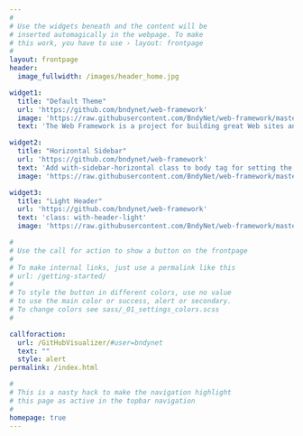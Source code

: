 ```yaml
---
#
# Use the widgets beneath and the content will be
# inserted automagically in the webpage. To make
# this work, you have to use › layout: frontpage
#
layout: frontpage
header:
  image_fullwidth: /images/header_home.jpg

widget1:
  title: "Default Theme"
  url: 'https://github.com/bndynet/web-framework'
  image: 'https://raw.githubusercontent.com/BndyNet/web-framework/master/screenshots/home.png'
  text: 'The Web Framework is a project for building great Web sites and Web applications using C# fast and easily.'

widget2:
  title: "Horizontal Sidebar"
  url: 'https://github.com/bndynet/web-framework'
  text: 'Add with-sidebar-horizontal class to body tag for setting the sidebar horizontal.'
  image: 'https://raw.githubusercontent.com/BndyNet/web-framework/master/screenshots/home-sidebar-horizontal.png'

widget3:
  title: "Light Header"
  url: 'https://github.com/bndynet/web-framework'
  text: 'class: with-header-light'
  image: 'https://raw.githubusercontent.com/BndyNet/web-framework/master/screenshots/home-header-light.png'

#
# Use the call for action to show a button on the frontpage
#
# To make internal links, just use a permalink like this
# url: /getting-started/
#
# To style the button in different colors, use no value
# to use the main color or success, alert or secondary.
# To change colors see sass/_01_settings_colors.scss
#

callforaction:
  url: /GitHubVisualizer/#user=bndynet
  text: ""
  style: alert
permalink: /index.html

#
# This is a nasty hack to make the navigation highlight
# this page as active in the topbar navigation
#
homepage: true
---
```

